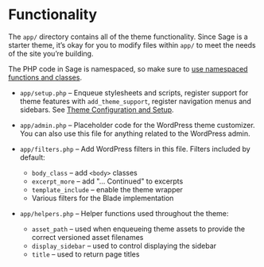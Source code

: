 # Functionality

The `app/` directory contains all of the theme functionality. Since Sage is a starter theme, it’s okay for you to modify files within `app/` to meet the needs of the site you’re building.

The PHP code in Sage is namespaced, so make sure to [use namespaced functions and classes](https://roots.io/upping-php-requirements-in-your-wordpress-themes-and-plugins/).

- `app/setup.php` – Enqueue stylesheets and scripts, register support for theme features with `add_theme_support`, register navigation menus and sidebars. See [Theme Configuration and Setup](configuration.md).

- `app/admin.php` – Placeholder code for the WordPress theme customizer. You can also use this file for anything related to the WordPress admin.

- `app/filters.php` – Add WordPress filters in this file. Filters included by default:
  - `body_class` – add `<body>` classes
  - `excerpt_more` – add "… Continued" to excerpts
  - `template_include` – enable the theme wrapper
  - Various filters for the Blade implementation
    
- `app/helpers.php` – Helper functions used throughout the theme:
  - `asset_path` – used when enqueueing theme assets to provide the correct versioned asset filenames
  - `display_sidebar` – used to control displaying the sidebar
  - `title` – used to return page titles
